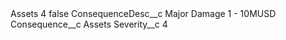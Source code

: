 <?xml version="1.0" encoding="UTF-8"?>
<CustomMetadata xmlns="http://soap.sforce.com/2006/04/metadata" xmlns:xsi="http://www.w3.org/2001/XMLSchema-instance" xmlns:xsd="http://www.w3.org/2001/XMLSchema">
    <label>Assets 4</label>
    <protected>false</protected>
    <values>
        <field>ConsequenceDesc__c</field>
        <value xsi:type="xsd:string">Major Damage 1 - 10MUSD</value>
    </values>
    <values>
        <field>Consequence__c</field>
        <value xsi:type="xsd:string">Assets</value>
    </values>
    <values>
        <field>Severity__c</field>
        <value xsi:type="xsd:string">4</value>
    </values>
</CustomMetadata>
